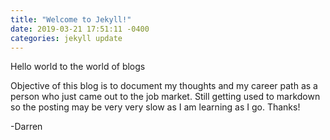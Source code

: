 ```yaml
---
title: "Welcome to Jekyll!"
date: 2019-03-21 17:51:11 -0400
categories: jekyll update
---
```


Hello world to the world of blogs



Objective of this blog is to document my thoughts and my career path
as a person who just came out to the job market.
Still getting used to markdown so the posting may be very very slow
as I am learning as I go.
Thanks!

-Darren
